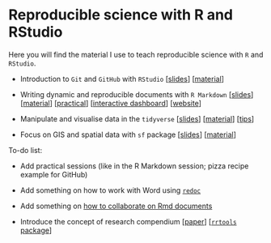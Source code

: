 # Reproducible science with R and RStudio

Here you will find the material I use to teach reproducible science with `R` and `RStudio`.

* Introduction to `Git` and `GitHub` with `RStudio` [[slides](https://oliviergimenez.github.io/quick-intro-git-github-rstudio/#1)] [[material](https://github.com/oliviergimenez/quick-intro-git-github-rstudio)]

* Writing dynamic and reproducible documents with `R Markdown` [[slides](https://oliviergimenez.github.io/intro_rmarkdown/#1)] [[material](https://github.com/oliviergimenez/intro_rmarkdown)] [[practical](https://github.com/oliviergimenez/intro_rmarkdown_practical)] [[interactive dashboard](https://github.com/oliviergimenez/bias_occupancy)] [[website](https://www.youtube.com/watch?v=4OUEss2XF7E&t=1s)]

* Manipulate and visualise data in the `tidyverse` [[slides](https://oliviergimenez.github.io/intro_tidyverse/#1)] [[material](https://github.com/oliviergimenez/intro_tidyverse)] [[tips](https://oliviergimenez.github.io/tidyverse-tips/)]

* Focus on GIS and spatial data with `sf` package [[slides](https://oliviergimenez.github.io/intro_spatialR/#1)] [[material](https://github.com/oliviergimenez/intro_spatialR)]

To-do list:

* Add practical sessions (like in the R Markdown session; pizza recipe example for GitHub)

* Add something on how to work with Word using [`redoc`](https://bookdown.org/yihui/rmarkdown-cookbook/word-redoc.html)

* Add something on [how to collaborate on Rmd documents](https://bookdown.org/yihui/rmarkdown-cookbook/google-drive.html)
     
* Introduce the concept of research compendium [[paper](https://peerj.com/preprints/3192v1/)] [[`rrtools` package](https://github.com/benmarwick/rrtools)]
